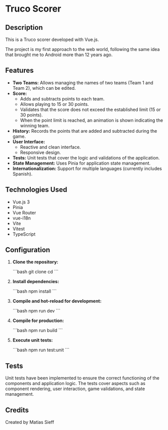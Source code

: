 # Truco Scorer

## Description

This is a Truco scorer developed with Vue.js.

The project is my first approach to the web world, following the same idea that brought me to Android more than 12 years ago.

## Features

* **Two Teams:** Allows managing the names of two teams (Team 1 and Team 2), which can be edited.
* **Score:**
    * Adds and subtracts points to each team.
    * Allows playing to 15 or 30 points.
    * Validates that the score does not exceed the established limit (15 or 30 points).
    * When the point limit is reached, an animation is shown indicating the winning team.
* **History:** Records the points that are added and subtracted during the game. 
* **User Interface:**
    * Reactive and clean interface.
    * Responsive design.
* **Tests:** Unit tests that cover the logic and validations of the application.
* **State Management:** Uses Pinia for application state management.
* **Internationalization:** Support for multiple languages (currently includes Spanish).

## Technologies Used

* Vue.js 3
* Pinia
* Vue Router
* vue-i18n
* Vite
* Vitest
* TypeScript

## Configuration

1.  **Clone the repository:**

    \`\`\`bash
    git clone <URL del repositorio>
    cd <nombre del repositorio>
    \`\`\`
2.  **Install dependencies:**

    \`\`\`bash
    npm install
    \`\`\`
3.  **Compile and hot-reload for development:**

    \`\`\`bash
    npm run dev
    \`\`\`
4.  **Compile for production:**

    \`\`\`bash
    npm run build
    \`\`\`
5.  **Execute unit tests:**

    \`\`\`bash
    npm run test:unit
    \`\`\`


## Tests

Unit tests have been implemented to ensure the correct functioning of the components and application logic. The tests cover aspects such as component rendering, user interaction, game validations, and state management.

## Credits

Created by Matias Sieff